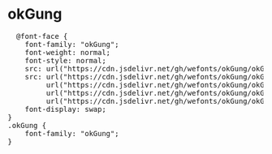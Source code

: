 # okGung

<pre>
  @font-face {
    font-family: "okGung";
    font-weight: normal;
    font-style: normal;
    src: url("https://cdn.jsdelivr.net/gh/wefonts/okGung/okGung.eot");
    src: url("https://cdn.jsdelivr.net/gh/wefonts/okGung/okGung.eot?#iefix") format("embedded-opentype"),
         url("https://cdn.jsdelivr.net/gh/wefonts/okGung/okGung.woff2") format("woff2"),
         url("https://cdn.jsdelivr.net/gh/wefonts/okGung/okGung.woff") format("woff"),
         url("https://cdn.jsdelivr.net/gh/wefonts/okGung/okGung.ttf") format("truetype");
    font-display: swap;
} 
.okGung {
    font-family: "okGung";
}
</pre>
